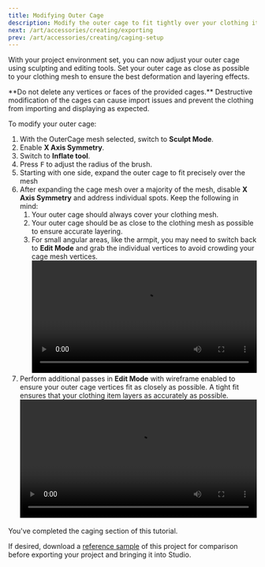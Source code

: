 ```yaml
---
title: Modifying Outer Cage
description: Modify the outer cage to fit tightly over your clothing item.
next: /art/accessories/creating/exporting
prev: /art/accessories/creating/caging-setup
---
```


With your project environment set, you can now adjust your outer cage using sculpting and editing tools. Set your outer cage as close as possible to your clothing mesh to ensure the best deformation and layering effects.

<Alert severity = 'error'>
**Do not delete any vertices or faces of the provided cages.** Destructive modification of the cages can cause import issues and prevent the clothing from importing and displaying as expected.
</Alert>

To modify your outer cage:

1. With the OuterCage mesh selected, switch to **Sculpt Mode**.
2. Enable **X Axis Symmetry**.
3. Switch to **Inflate tool**.
4. Press <kbd>F</kbd> to adjust the radius of the brush.
5. Starting with one side, expand the outer cage to fit precisely over the mesh
6. After expanding the cage mesh over a majority of the mesh, disable **X Axis Symmetry** and address individual spots. Keep the following in mind:
   1. Your outer cage should always cover your clothing mesh.
   2. Your outer cage should be as close to the clothing mesh as possible to ensure accurate layering.
   3. For small angular areas, like the armpit, you may need to switch back to **Edit Mode** and grab the individual vertices to avoid crowding your cage mesh vertices.
      <video controls src="../../../assets/art/accessories/creating/Caging_02.mp4" width="100%"></video>
7. Perform additional passes in **Edit Mode** with wireframe enabled to ensure your outer cage vertices fit as closely as possible. A tight fit ensures that your clothing item layers as accurately as possible.
   <video controls src="../../../assets/art/accessories/creating/Caging_03.mp4" width="100%"></video>

<Alert severity = 'success'>
You've completed the caging section of this tutorial.

If desired, download a [reference sample](../../../assets/art/reference-files/checkpoint/4_LongSleeve-Caging-Complete.blend) of this project for comparison before exporting your project and bringing it into Studio.
</Alert>
